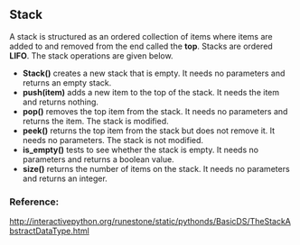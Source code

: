 
## Stack
A stack is structured as an ordered collection of items where items are added to and removed from the end called the **top**. 
Stacks are ordered **LIFO**. 
The stack operations are given below.
- **Stack()** creates a new stack that is empty. It needs no parameters and returns an empty stack.
- **push(item)** adds a new item to the top of the stack. It needs the item and returns nothing.
- **pop()** removes the top item from the stack. It needs no parameters and returns the item. The stack is modified.
- **peek()** returns the top item from the stack but does not remove it. It needs no parameters. The stack is not modified.
- **is_empty()** tests to see whether the stack is empty. It needs no parameters and returns a boolean value.
- **size()** returns the number of items on the stack. It needs no parameters and returns an integer.

### Reference:
http://interactivepython.org/runestone/static/pythonds/BasicDS/TheStackAbstractDataType.html
